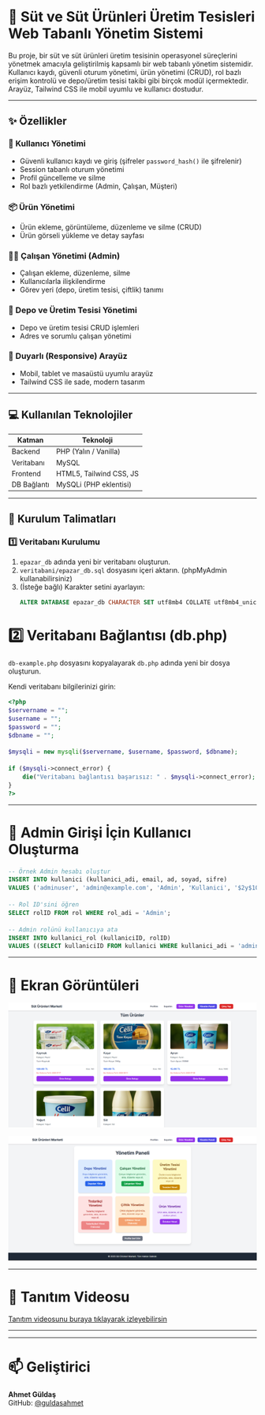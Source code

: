 # 🥛 Süt ve Süt Ürünleri Üretim Tesisleri Web Tabanlı Yönetim Sistemi

Bu proje, bir süt ve süt ürünleri üretim tesisinin operasyonel süreçlerini yönetmek amacıyla geliştirilmiş kapsamlı bir web tabanlı yönetim sistemidir. Kullanıcı kaydı, güvenli oturum yönetimi, ürün yönetimi (CRUD), rol bazlı erişim kontrolü ve depo/üretim tesisi takibi gibi birçok modül içermektedir. Arayüz, Tailwind CSS ile mobil uyumlu ve kullanıcı dostudur.

---

## ✨ Özellikler

### 👤 Kullanıcı Yönetimi
- Güvenli kullanıcı kaydı ve giriş (şifreler `password_hash()` ile şifrelenir)
- Session tabanlı oturum yönetimi
- Profil güncelleme ve silme
- Rol bazlı yetkilendirme (Admin, Çalışan, Müşteri)

### 📦 Ürün Yönetimi
- Ürün ekleme, görüntüleme, düzenleme ve silme (CRUD)
- Ürün görseli yükleme ve detay sayfası

### 🧑‍💼 Çalışan Yönetimi (Admin)
- Çalışan ekleme, düzenleme, silme
- Kullanıcılarla ilişkilendirme
- Görev yeri (depo, üretim tesisi, çiftlik) tanımı

### 🏢 Depo ve Üretim Tesisi Yönetimi
- Depo ve üretim tesisi CRUD işlemleri
- Adres ve sorumlu çalışan yönetimi

### 🎨 Duyarlı (Responsive) Arayüz
- Mobil, tablet ve masaüstü uyumlu arayüz
- Tailwind CSS ile sade, modern tasarım

---

## 💻 Kullanılan Teknolojiler

| Katman       | Teknoloji                  |
|--------------|----------------------------|
| Backend      | PHP (Yalın / Vanilla)      |
| Veritabanı   | MySQL                      |
| Frontend     | HTML5, Tailwind CSS, JS    |
| DB Bağlantı  | MySQLi (PHP eklentisi)     |

---

## 🚀 Kurulum Talimatları

### 1️⃣ Veritabanı Kurulumu
1. `epazar_db` adında yeni bir veritabanı oluşturun.
2. `veritabani/epazar_db.sql` dosyasını içeri aktarın. (phpMyAdmin kullanabilirsiniz)
3. (İsteğe bağlı) Karakter setini ayarlayın:
   ```sql
   ALTER DATABASE epazar_db CHARACTER SET utf8mb4 COLLATE utf8mb4_unicode_ci;
# 2️⃣ Veritabanı Bağlantısı (db.php)

`db-example.php` dosyasını kopyalayarak `db.php` adında yeni bir dosya oluşturun.

Kendi veritabanı bilgilerinizi girin:

```php
<?php
$servername = "";
$username = "";
$password = "";
$dbname = "";

$mysqli = new mysqli($servername, $username, $password, $dbname);

if ($mysqli->connect_error) {
    die("Veritabanı bağlantısı başarısız: " . $mysqli->connect_error);
}
?>
```

---
# 🔐 Admin Girişi İçin Kullanıcı Oluşturma

```sql
-- Örnek Admin hesabı oluştur
INSERT INTO kullanici (kullanici_adi, email, ad, soyad, sifre)
VALUES ('adminuser', 'admin@example.com', 'Admin', 'Kullanici', '$2y$10$HASHLI_SIFRE');

-- Rol ID'sini öğren
SELECT rolID FROM rol WHERE rol_adi = 'Admin';

-- Admin rolünü kullanıcıya ata
INSERT INTO kullanici_rol (kullaniciID, rolID)
VALUES ((SELECT kullaniciID FROM kullanici WHERE kullanici_adi = 'adminuser'), 1);
```

---
# 📸 Ekran Görüntüleri

![Ürün Listesi](assets/e-market.png)

![Yönetim Paneli](assets/yonetim_paneli.png)

---

# 🎥 Tanıtım Videosu

[Tanıtım videosunu buraya tıklayarak izleyebilirsin](https://www.youtube.com/watch?v=Jy1KBQAxRFE&t=5s)

---

---

# 📫 Geliştirici

**Ahmet Güldaş**  
GitHub: [@guldasahmet](https://github.com/guldasahmet)
